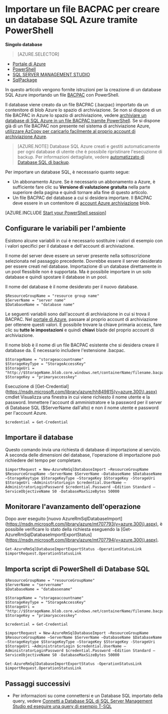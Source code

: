 <properties
    pageTitle="Importare un file BACPAC per creare un database SQL Azure tramite PowerShell | Microsoft Azure"
    description="Importare un file BACPAC per creare un database SQL Azure tramite PowerShell"
    services="sql-database"
    documentationCenter=""
    authors="stevestein"
    manager="jhubbard"
    editor=""/>

<tags
    ms.service="sql-database"
    ms.devlang="NA"
    ms.topic="article"
    ms.tgt_pltfrm="powershell"
    ms.workload="data-management"
    ms.date="08/31/2016"
    ms.author="sstein"/>

# <a name="import-a-bacpac-file-to-create-an-azure-sql-database-by-using-powershell"></a>Importare un file BACPAC per creare un database SQL Azure tramite PowerShell

**Singolo database**

> [AZURE.SELECTOR]
- [Portale di Azure](sql-database-import.md)
- [PowerShell](sql-database-import-powershell.md)
- [SQL SERVER MANAGEMENT STUDIO](sql-database-cloud-migrate-compatible-import-bacpac-ssms.md)
- [SqlPackage](sql-database-cloud-migrate-compatible-import-bacpac-sqlpackage.md)

In questo articolo vengono fornite istruzioni per la creazione di un database SQL Azure importando un file [BACPAC](https://msdn.microsoft.com/library/ee210546.aspx#Anchor_4) con PowerShell.

Il database viene creato da un file BACPAC (.bacpac) importato da un contenitore di blob Azure lo spazio di archiviazione. Se non si dispone di un file BACPAC in Azure lo spazio di archiviazione, vedere [archiviare un database di SQL Azure in un file BACPAC tramite PowerShell](sql-database-export-powershell.md). Se si dispone già di un file BACPAC non presente nel sistema di archiviazione Azure, [utilizzare AzCopy per caricarlo facilmente al proprio account di archiviazione Azure](../storage/storage-use-azcopy.md#blob-upload).

> [AZURE.NOTE] Database SQL Azure creati e gestiti automaticamente per ogni database di utente che è possibile ripristinare l'esecuzione di backup. Per informazioni dettagliate, vedere [automatizzato di Database SQL di backup](sql-database-automated-backups.md).


Per importare un database SQL, è necessario quanto segue:

- Un abbonamento Azure. Se è necessario un abbonamento a Azure, è sufficiente fare clic su **Versione di valutazione gratuita** nella parte superiore della pagina e quindi tornare alla fine di questo articolo.
- Un file BACPAC del database a cui si desidera importare. Il BACPAC deve essere in un contenitore di [account Azure archiviazione](../storage/storage-create-storage-account.md) blob.



[AZURE.INCLUDE [Start your PowerShell session](../../includes/sql-database-powershell.md)]



## <a name="set-up-the-variables-for-your-environment"></a>Configurare le variabili per l'ambiente

Esistono alcune variabili in cui è necessario sostituire i valori di esempio con i valori specifici per il database e dell'account di archiviazione.

Il nome del server deve essere un server presente nella sottoscrizione selezionata nel passaggio precedente. Dovrebbe essere il server desiderato per essere creati nel database. Importazione di un database direttamente in un pool flessibile non è supportata. Ma è possibile importare in un solo database e quindi spostare il database in un pool.

Il nome del database è il nome desiderato per il nuovo database.

    $ResourceGroupName = "resource group name"
    $ServerName = "server name"
    $DatabaseName = "database name"


Le seguenti variabili sono dall'account di archiviazione in cui si trova il BACPAC. Nel [portale di Azure](https://portal.azure.com), passare al proprio account di archiviazione per ottenere questi valori. È possibile trovare la chiave primaria access, fare clic su **tutte le impostazioni** e quindi **chiavi** blade del proprio account di archiviazione.

Il nome blob è il nome di un file BACPAC esistente che si desidera creare il database da. È necessario includere l'estensione .bacpac.

    $StorageName = "storageaccountname"
    $StorageKeyType = "StorageAccessKey"
    $StorageUri = "http://$StorageName.blob.core.windows.net/containerName/filename.bacpac"
    $StorageKey = "primaryaccesskey"


Esecuzione di [Get-Credential] (https://msdn.microsoft.com/library/azure/hh849815(v=azure.300\).aspx) cmdlet Visualizza una finestra in cui viene richiesto il nome utente e la password. Immettere l'account di amministratore e la password per il server di Database SQL ($ServerName dall'alto) e non il nome utente e password per l'account Azure.

    $credential = Get-Credential


## <a name="import-the-database"></a>Importare il database

Questo comando invia una richiesta di database di importazione al servizio. A seconda delle dimensioni del database, l'operazione di importazione può richiedere del tempo per completare.

    $importRequest = New-AzureRmSqlDatabaseImport –ResourceGroupName $ResourceGroupName –ServerName $ServerName –DatabaseName $DatabaseName –StorageKeytype $StorageKeyType –StorageKey $StorageKey -StorageUri $StorageUri –AdministratorLogin $credential.UserName –AdministratorLoginPassword $credential.Password –Edition Standard –ServiceObjectiveName S0 -DatabaseMaxSizeBytes 50000


## <a name="monitor-the-progress-of-the-operation"></a>Monitorare l'avanzamento dell'operazione

Dopo aver eseguito [nuovo AzureRmSqlDatabaseImport] (https://msdn.microsoft.com/library/azure/mt707793(v=azure.300\).aspx), è possibile verificare lo stato della richiesta eseguendo la [Get-AzureRmSqlDatabaseImportExportStatus] (https://msdn.microsoft.com/library/azure/mt707794(v=azure.300\).aspx).

    Get-AzureRmSqlDatabaseImportExportStatus -OperationStatusLink $importRequest.OperationStatusLink



## <a name="sql-database-powershell-import-script"></a>Importa script di PowerShell di Database SQL


    $ResourceGroupName = "resourceGroupName"
    $ServerName = "servername"
    $DatabaseName = "databasename"

    $StorageName = "storageaccountname"
    $StorageKeyType = "StorageAccessKey"
    $StorageUri = "http://$StorageName.blob.core.windows.net/containerName/filename.bacpac"
    $StorageKey = "primaryaccesskey"

    $credential = Get-Credential

    $importRequest = New-AzureRmSqlDatabaseImport –ResourceGroupName $ResourceGroupName –ServerName $ServerName –DatabaseName $DatabaseName –StorageKeytype $StorageKeyType –StorageKey $StorageKey -StorageUri $StorageUri –AdministratorLogin $credential.UserName –AdministratorLoginPassword $credential.Password –Edition Standard –ServiceObjectiveName S0 -DatabaseMaxSizeBytes 50000

    Get-AzureRmSqlDatabaseImportExportStatus -OperationStatusLink $importRequest.OperationStatusLink



## <a name="next-steps"></a>Passaggi successivi

- Per informazioni su come connettersi e un Database SQL importato della query, vedere [Connetti a Database SQL di SQL Server Management Studio ed eseguire una query di esempio T-SQL](sql-database-connect-query-ssms.md)
